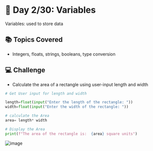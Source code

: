 # 🚀 Day 2/30: Variables

Variables: used to store data

## 📚 Topics Covered
- Integers, floats, strings, booleans, type conversion

## 💻 Challenge
- Calculate the area of a rectangle using user-input length and width

```python
# Get User input for length and width

length=float(input("Enter the length of the rectangle: "))
width=float(input("Enter the width of the rectangle: "))

# calculate the Area
area= length* width

# Display the Area
print(f"The area of the rectangle is:  {area} square units")
```

![image](![image](https://github.com/user-attachments/assets/44ae4a0b-fab8-4fa5-82ba-99b295024957)
)




